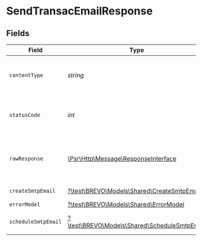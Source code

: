 # SendTransacEmailResponse


## Fields

| Field                                                                                                        | Type                                                                                                         | Required                                                                                                     | Description                                                                                                  |
| ------------------------------------------------------------------------------------------------------------ | ------------------------------------------------------------------------------------------------------------ | ------------------------------------------------------------------------------------------------------------ | ------------------------------------------------------------------------------------------------------------ |
| `contentType`                                                                                                | *string*                                                                                                     | :heavy_check_mark:                                                                                           | HTTP response content type for this operation                                                                |
| `statusCode`                                                                                                 | *int*                                                                                                        | :heavy_check_mark:                                                                                           | HTTP response status code for this operation                                                                 |
| `rawResponse`                                                                                                | [\Psr\Http\Message\ResponseInterface](https://www.php-fig.org/psr/psr-7/#33-psrhttpmessageresponseinterface) | :heavy_minus_sign:                                                                                           | Raw HTTP response; suitable for custom response parsing                                                      |
| `createSmtpEmail`                                                                                            | [?\test\BREVO\Models\Shared\CreateSmtpEmail](../../models/shared/CreateSmtpEmail.md)                         | :heavy_minus_sign:                                                                                           | transactional email sent                                                                                     |
| `errorModel`                                                                                                 | [?\test\BREVO\Models\Shared\ErrorModel](../../models/shared/ErrorModel.md)                                   | :heavy_minus_sign:                                                                                           | bad request                                                                                                  |
| `scheduleSmtpEmail`                                                                                          | [?\test\BREVO\Models\Shared\ScheduleSmtpEmail](../../models/shared/ScheduleSmtpEmail.md)                     | :heavy_minus_sign:                                                                                           | transactional email scheduled                                                                                |